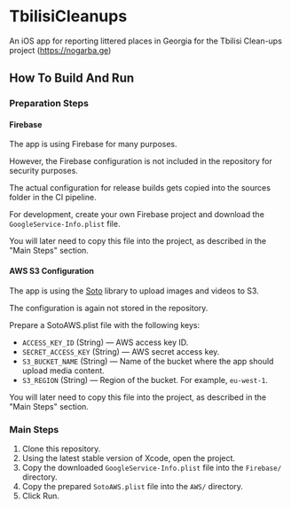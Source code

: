 # TbilisiCleanups
An iOS app for reporting littered places in Georgia for the Tbilisi Clean-ups project (https://nogarba.ge)


## How To Build And Run

### Preparation Steps

#### Firebase

The app is using Firebase for many purposes.

However, the Firebase configuration is not included in the repository for security purposes. 

The actual configuration for release builds gets copied into the sources folder in the CI pipeline.
 
For development, create your own Firebase project and download the `GoogleService-Info.plist` file.

You will later need to copy this file into the project, as described in the "Main Steps" section.

#### AWS S3 Configuration

The app is using the [Soto](https://github.com/soto-project/soto) library to upload images and videos to S3.

The configuration is again not stored in the repository.

Prepare a SotoAWS.plist file with the following keys:
* `ACCESS_KEY_ID` (String) — AWS access key ID.
* `SECRET_ACCESS_KEY` (String) — AWS secret access key.
* `S3_BUCKET_NAME` (String) — Name of the bucket where the app should upload media content.
* `S3_REGION` (String) — Region of the bucket. For example, `eu-west-1`.

You will later need to copy this file into the project, as described in the "Main Steps" section.

### Main Steps

1. Clone this repository.
2. Using the latest stable version of Xcode, open the project. 
3. Copy the downloaded `GoogleService-Info.plist` file into the `Firebase/` directory.
4. Copy the prepared `SotoAWS.plist` file into the `AWS/` directory.
5. Click Run.


